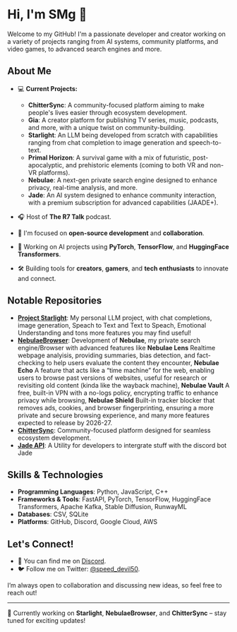 # Hi, I'm SMg 👋

Welcome to my GitHub! I'm a passionate developer and creator working on a variety of projects ranging from AI systems, community platforms, and video games, to advanced search engines and more.

## About Me

- 💻 **Current Projects:**
  - **ChitterSync**: A community-focused platform aiming to make people's lives easier through ecosystem development.
  - **Gia**: A creator platform for publishing TV series, music, podcasts, and more, with a unique twist on community-building.
  - **Starlight**: An LLM being developed from scratch with capabilities ranging from chat completion to image generation and speech-to-text.
  - **Primal Horizon**: A survival game with a mix of futuristic, post-apocalyptic, and prehistoric elements (coming to both VR and non-VR platforms).
  - **Nebulae**: A next-gen private search engine designed to enhance privacy, real-time analysis, and more.
  - **Jade**: An AI system designed to enhance community interaction, with a premium subscription for advanced capabilities (JAADE+).

- 🎧 Host of **The R7 Talk** podcast.
- 🚀 I'm focused on **open-source development** and **collaboration**.
- 🤖 Working on AI projects using **PyTorch**, **TensorFlow**, and **HuggingFace Transformers**.
- 🛠️ Building tools for **creators**, **gamers**, and **tech enthusiasts** to innovate and connect.

## Notable Repositories

- [**Project Starlight**](https://github.com/reach-productions/ProjectStarlight): My personal LLM project, with chat completions, image generation, Speach to Text and Text to Speach, Emotional Understanding and tons more features you may find useful!
- [**NebulaeBrowser**](https://github.com/reach-productions/NebulaeBrowser): Development of **Nebulae**, my private search engine/Browser with advanced features like **Nebulae Lens** Realtime webpage analyisis, providing summaries, bias detection, and fact-checking to help users evaluate the content they encounter, **Nebulae Echo** A feature that acts like a “time machine” for the web, enabling users to browse past versions of websites, useful for research or revisiting old content (kinda like the wayback machine), **Nebulae Vault** A free, built-in VPN with a no-logs policy, encrypting traffic to enhance privacy while browsing, **Nebulae Shield** Built-in tracker blocker that removes ads, cookies, and browser fingerprinting, ensuring a more private and secure browsing experience, and many more features expected to release by 2026-27.
- [**ChitterSync**](https://github.com/reach-productions/ChitterSync): Community-focused platform designed for seamless ecosystem development.
- [**Jade API**](https://github.com/reach-productions/JadeAPILib): A Utility for developers to intergrate stuff with the discord bot Jade

## Skills & Technologies

- **Programming Languages**: Python, JavaScript, C++
- **Frameworks & Tools**: FastAPI, PyTorch, TensorFlow, HuggingFace Transformers, Apache Kafka, Stable Diffusion, RunwayML
- **Databases**: CSV, SQLite
- **Platforms**: GitHub, Discord, Google Cloud, AWS

## Let's Connect!

- 💬 You can find me on [Discord](https://discord.com/invite/yourdiscordlink).
- 🐦 Follow me on Twitter: [@speed_devil50](https://twitter.com/speed_devil50).

I’m always open to collaboration and discussing new ideas, so feel free to reach out!

---

🔧 Currently working on **Starlight**, **NebulaeBrowser**, and **ChitterSync** – stay tuned for exciting updates!


<!--
**speedevil50/speedevil50** is a ✨ _special_ ✨ repository because its `README.md` (this file) appears on your GitHub profile.

/Here are some ideas to get you started:

- 🔭 I’m currently working on ...
- 🌱 I’m currently learning ...
- 👯 I’m looking to collaborate on ...
- 🤔 I’m looking for help with ...
- 💬 Ask me about ...
- 📫 How to reach me: ...
- 😄 Pronouns: ...
- ⚡ Fun fact: ...
-->
